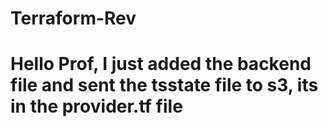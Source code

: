 # Terraform-Rev
# Hello Prof, I just added the backend file and sent the tsstate file to s3, its in the provider.tf file
